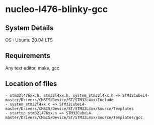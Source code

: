 # nucleo-l476-blinky-gcc

## System Details
  OS : Ubuntu 20.04 LTS 

## Requirements
  Any text editor, make, gcc
  
## Location of files 
	- stm32l476xx.h, stm32l4xx.h, system_stm32l4xx.h => STM32CubeL4-master/Drivers/CMSIS/Device/ST/STM32L4xx/Include
	- system_stm32l4xx.c => STM32CubeL4-master/Drivers/CMSIS/Device/ST/STM32L4xx/Source/Templates
	- startup_stm32l476xx.s => STM32CubeL4-master/Drivers/CMSIS/Device/ST/STM32L4xx/Source/Templates/gcc
